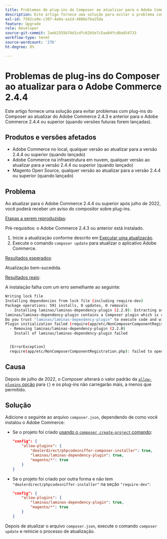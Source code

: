 ```yaml
---
title: Problemas de plug-ins do Composer ao atualizar para o Adobe Commerce 2.4.4
description: Este artigo fornece uma solução para evitar o problema com plug-ins do Composer ao atualizar do Adobe Commerce 2.4.3 e anterior para o Adobe Commerce 2.4.4 ou superior (quando versões futuras forem lançadas).
exl-id: 7502ca9e-c307-4e8a-aa1d-4886e7be25da
feature: Upgrade
role: Developer
source-git-commit: 2aeb2355b74d1cdfc62b5e7c5aa04fcd0a654733
workflow-type: tm+mt
source-wordcount: '276'
ht-degree: 0%

---
```


# Problemas de plug-ins do Composer ao atualizar para o Adobe Commerce 2.4.4

Este artigo fornece uma solução para evitar problemas com plug-ins do Composer ao atualizar do Adobe Commerce 2.4.3 e anterior para o Adobe Commerce 2.4.4 ou superior (quando versões futuras forem lançadas).

## Produtos e versões afetados

* Adobe Commerce no local, qualquer versão ao atualizar para a versão 2.4.4 ou superior (quando lançado)
* Adobe Commerce na infraestrutura em nuvem, qualquer versão ao atualizar para a versão 2.4.4 ou superior (quando lançado)
* Magento Open Source, qualquer versão ao atualizar para a versão 2.4.4 ou superior (quando lançado)

## Problema

Ao atualizar para o Adobe Commerce 2.4.4 ou superior após julho de 2022, você poderá receber um aviso do compositor sobre plug-ins.

<u>Etapas a serem reproduzidas</u>:

Pré-requisitos: o Adobe Commerce 2.4.3 ou anterior está instalado.

1. Inicie a atualização conforme descrito em [Executar uma atualização](https://experienceleague.adobe.com/docs/commerce-operations/upgrade-guide/implementation/perform-upgrade.html?lang=pt-BR).
1. Execute o comando `composer update` para atualizar o aplicativo Adobe Commerce.

<u>Resultados esperados</u>:

Atualização bem-sucedida.

<u>Resultados reais</u>:

A instalação falha com um erro semelhante ao seguinte:

```bash
Writing lock file
Installing dependencies from lock file (including require-dev)
Package operations: 591 installs, 0 updates, 0 removals
  - Installing laminas/laminas-dependency-plugin (2.2.0): Extracting archive
laminas/laminas-dependency-plugin contains a Composer plugin which is currently not in your allow-plugins config. See https://getcomposer.org/allow-plugins
Do you trust "laminas/laminas-dependency-plugin" to execute code and wish to enable it now? (writes "allow-plugins" to composer.json) [y,n,d,?] y
Plugin initialization failed (require(app/etc/NonComposerComponentRegistration.php): failed to open stream: No such file or directory), uninstalling plugin
  - Removing laminas/laminas-dependency-plugin (2.2.0)
    Install of laminas/laminas-dependency-plugin failed


  [ErrorException]
  require(app/etc/NonComposerComponentRegistration.php): failed to open stream: No such file or directory
```

## Causa

Depois de julho de 2022, o Composer alterará o valor padrão da [`allow-plugins` opção](https://getcomposer.org/doc/06-config.md#allow-plugins) para `{}` e os plug-ins não carregarão mais, a menos que permitido.

## Solução

Adicione o seguinte ao arquivo `composer.json`, dependendo de como você instalou o Adobe Commerce:

* Se o projeto foi criado [usando o `composer create-project` comando](https://experienceleague.adobe.com/pt-br/docs/commerce-operations/installation-guide/composer#get-the-metapackage):

  ```json
  "config": {
      "allow-plugins": {
          "dealerdirect/phpcodesniffer-composer-installer": true,
          "laminas/laminas-dependency-plugin": true,
          "magento/*": true
      }
  }
  ```

* Se o projeto foi criado por outra forma e não tem `"dealerdirect/phpcodesniffer-installer"` na seção `"require-dev"`:

  ```json
  "config": {
      "allow-plugins": {
          "laminas/laminas-dependency-plugin": true,
          "magento/*": true
      }
  }
  ```

Depois de atualizar o arquivo `composer.json`, execute o comando `composer update` e reinicie o processo de atualização.
